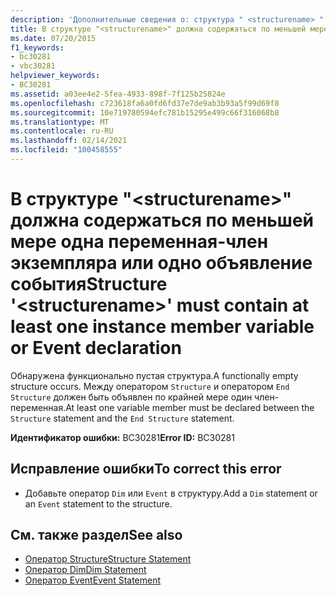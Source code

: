 ```yaml
---
description: 'Дополнительные сведения о: структура " <structurename> " должна содержать хотя бы одну переменную члена экземпляра или объявление события'
title: В структуре "<structurename>" должна содержаться по меньшей мере одна переменная-член экземпляра или одно объявление события
ms.date: 07/20/2015
f1_keywords:
- bc30281
- vbc30281
helpviewer_keywords:
- BC30281
ms.assetid: a03ee4e2-5fea-4933-898f-7f125b25824e
ms.openlocfilehash: c723618fa6a0fd6fd37e7de9ab3b93a5f99d69f8
ms.sourcegitcommit: 10e719780594efc781b15295e499c66f316068b8
ms.translationtype: MT
ms.contentlocale: ru-RU
ms.lasthandoff: 02/14/2021
ms.locfileid: "100458555"
---
```

# <a name="structure-structurename-must-contain-at-least-one-instance-member-variable-or-event-declaration"></a><span data-ttu-id="e0878-103">В структуре "\<structurename>" должна содержаться по меньшей мере одна переменная-член экземпляра или одно объявление события</span><span class="sxs-lookup"><span data-stu-id="e0878-103">Structure '\<structurename>' must contain at least one instance member variable or Event declaration</span></span>

<span data-ttu-id="e0878-104">Обнаружена функционально пустая структура.</span><span class="sxs-lookup"><span data-stu-id="e0878-104">A functionally empty structure occurs.</span></span> <span data-ttu-id="e0878-105">Между оператором `Structure` и оператором `End Structure` должен быть объявлен по крайней мере один член-переменная.</span><span class="sxs-lookup"><span data-stu-id="e0878-105">At least one variable member must be declared between the `Structure` statement and the `End Structure` statement.</span></span>  
  
 <span data-ttu-id="e0878-106">**Идентификатор ошибки:** BC30281</span><span class="sxs-lookup"><span data-stu-id="e0878-106">**Error ID:** BC30281</span></span>  
  
## <a name="to-correct-this-error"></a><span data-ttu-id="e0878-107">Исправление ошибки</span><span class="sxs-lookup"><span data-stu-id="e0878-107">To correct this error</span></span>  
  
- <span data-ttu-id="e0878-108">Добавьте оператор `Dim` или `Event` в структуру.</span><span class="sxs-lookup"><span data-stu-id="e0878-108">Add a `Dim` statement or an `Event` statement to the structure.</span></span>  
  
## <a name="see-also"></a><span data-ttu-id="e0878-109">См. также раздел</span><span class="sxs-lookup"><span data-stu-id="e0878-109">See also</span></span>

- [<span data-ttu-id="e0878-110">Оператор Structure</span><span class="sxs-lookup"><span data-stu-id="e0878-110">Structure Statement</span></span>](../language-reference/statements/structure-statement.md)
- [<span data-ttu-id="e0878-111">Оператор Dim</span><span class="sxs-lookup"><span data-stu-id="e0878-111">Dim Statement</span></span>](../language-reference/statements/dim-statement.md)
- [<span data-ttu-id="e0878-112">Оператор Event</span><span class="sxs-lookup"><span data-stu-id="e0878-112">Event Statement</span></span>](../language-reference/statements/event-statement.md)
